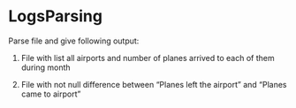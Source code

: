 # LogsParsing

Parse file and give following output:

1. File with list all airports and number of planes arrived to each of them during month

2. File with not null difference between “Planes left the airport” and “Planes came to airport”
